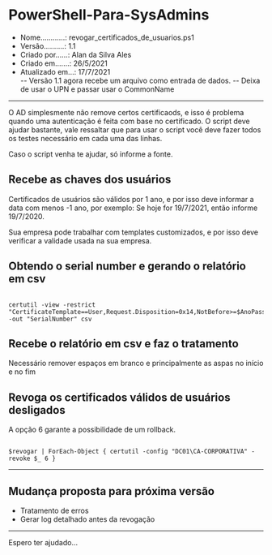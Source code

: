# PowerShell-Para-SysAdmins

- Nome............: revogar_certificados_de_usuarios.ps1
- Versão..........: 1.1
- Criado por......: Alan da Silva Ales
- Criado em.......: 26/5/2021
- Atualizado em...: 17/7/2021         
-- Versão 1.1 agora recebe um arquivo como entrada de dados.
-- Deixa de usar o UPN e passar usar o CommonName

---

O AD simplesmente não remove certos certificaods, e isso é problema quando uma autenticação é feita com base no certificado.
O script deve ajudar bastante, vale ressaltar que para usar o script você deve fazer todos os testes necessário em cada uma das linhas.
 
Caso o script venha te ajudar, só informe a fonte.
 

## Recebe as chaves dos usuários

Certificados de usuários são válidos por 1 ano, e por isso deve informar a data com menos -1 ano, por exemplo:
Se hoje for 19/7/2021, então informe 19/7/2020.

Sua empresa pode trabalhar com templates customizados, e por isso deve verificar a validade usada na sua empresa.


## Obtendo o serial number e gerando o relatório em csv

```PorwerShell

certutil -view -restrict "CertificateTemplate==User,Request.Disposition=0x14,NotBefore>=$AnoPassado,CommonName=$chave" -out "SerialNumber" csv

```

## Recebe o relatório em csv e faz o tratamento

Necessário remover espaços em branco e principalmente as aspas no início e no fim

## Revoga os certificados válidos de usuários desligados

A opção 6 garante a possibilidade de um rollback.

```PorwerShell

$revogar | ForEach-Object { certutil -config "DC01\CA-CORPORATIVA" -revoke $_ 6 }

```

---

## Mudança proposta para próxima versão

- Tratamento de erros
- Gerar log detalhado antes da revogação

--- 

Espero ter ajudado...
